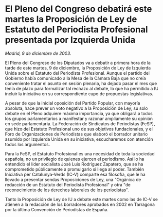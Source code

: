 # El Pleno del Congreso debatirá este martes la Proposición de Ley de Estatuto del Periodista Profesional presentada por Izquierda Unida

*Madrid, 9 de diciembre de 2003.*

El Pleno del Congreso de los Diputados va a debatir a primera hora de la tarde de este martes, 9 de diciembre, la Proposición de Ley de Izquierda Unida sobre el Estatuto del Periodista Profesional. Aunque el partido del Gobierno había comunicado a la Mesa de la Cámara Baja que no creía conveniente tratar el asunto en sesión plenaria, ha dejado pasar el mes que tenía de plazo para formalizar tal rechazo al debate, lo que ha permitido a IU incluir la iniciativa en su correspondiente cupo de propuestas legislativas.

A pesar de que la inicial oposición del Partido Popular, con mayoría absoluta, hace prever un voto negativo a la Proposición de Ley, su solo debate en el Pleno adquiere máxima importancia, ya que obligará a todos los grupos parlamentarios a manifestar y razonar ampliamente su opinión en sede parlamentaria. La Federación de Sindicatos de Periodistas (FeSP), que hizo del Estatuto Profesional uno de sus objetivos fundacionales, y el Foro de Organizaciones de Periodistas que elaboró el borrador unitario asumido por Izquierda Unida en su iniciativa, escucharemos con atención todos los argumentos.

Para la FeSP, el Estatuto Profesional es una necesidad de toda la sociedad española, no un privilegio de quienes ejercen el periodismo. Así lo ha entendido el líder socialista José Luis Rodríguez Zapatero, que se ha comprometido públicamente a promulgarlo si llega al poder. También Iniciativa per Catalunya-Verds (IC-V) comparte esa filosofía, que le ha llevado a presentar sendas Proposiciones de Ley, una "Orgánica de redacción de un Estatuto del Periodista Profesional" y otra "de reconocimiento de los derechos laborales de los periodistas".

Tanto la Proposición de Ley de IU a debate este martes como las de IC-V se atienen a la redacción de los borradores aprobados en 2002 en Tarragona por la última Convención de Periodistas de España.
